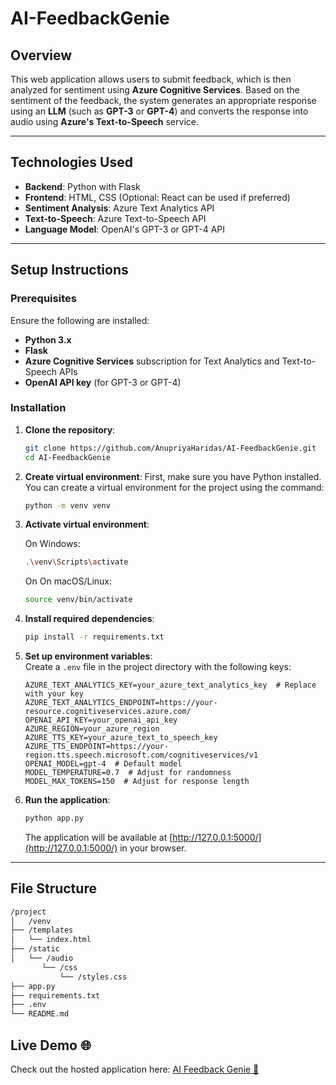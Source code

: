 # AI-FeedbackGenie

## Overview

This web application allows users to submit feedback, which is then analyzed for sentiment using **Azure Cognitive Services**. Based on the sentiment of the feedback, the system generates an appropriate response using an **LLM** (such as **GPT-3** or **GPT-4**) and converts the response into audio using **Azure's Text-to-Speech** service.

---

## Technologies Used

- **Backend**: Python with Flask
- **Frontend**: HTML, CSS (Optional: React can be used if preferred)
- **Sentiment Analysis**: Azure Text Analytics API
- **Text-to-Speech**: Azure Text-to-Speech API
- **Language Model**: OpenAI's GPT-3 or GPT-4 API

---

## Setup Instructions

### Prerequisites

Ensure the following are installed:
- **Python 3.x**
- **Flask** 
- **Azure Cognitive Services** subscription for Text Analytics and Text-to-Speech APIs
- **OpenAI API key** (for GPT-3 or GPT-4)

### Installation

1. **Clone the repository**:
    ```bash
    git clone https://github.com/AnupriyaHaridas/AI-FeedbackGenie.git
    cd AI-FeedbackGenie
    ```

2. **Create virtual environment**:
    First, make sure you have Python installed. You can create a virtual environment for the project using the command:

    ```bash
    python -m venv venv
    ```

3. **Activate virtual environment**:
    
    On Windows: 

    ```bash
    .\venv\Scripts\activate
    ```

    On On macOS/Linux: 
    ```bash
    source venv/bin/activate
    ```

4. **Install required dependencies**:
    ```bash
    pip install -r requirements.txt
    ```

5. **Set up environment variables**:  
    Create a `.env` file in the project directory with the following keys:
    ```env
    AZURE_TEXT_ANALYTICS_KEY=your_azure_text_analytics_key  # Replace with your key
    AZURE_TEXT_ANALYTICS_ENDPOINT=https://your-resource.cognitiveservices.azure.com/
    OPENAI_API_KEY=your_openai_api_key
    AZURE_REGION=your_azure_region
    AZURE_TTS_KEY=your_azure_text_to_speech_key
    AZURE_TTS_ENDPOINT=https://your-region.tts.speech.microsoft.com/cognitiveservices/v1
    OPENAI_MODEL=gpt-4  # Default model
    MODEL_TEMPERATURE=0.7  # Adjust for randomness
    MODEL_MAX_TOKENS=150  # Adjust for response length

    ```

6. **Run the application**:
    ```bash
    python app.py
    ```
   The application will be available at [http://127.0.0.1:5000/](http://127.0.0.1:5000/) in your browser.

---

## File Structure

```bash
/project
│	/venv
├── /templates
│   └── index.html
├── /static
│   └── /audio
	   └── /css
	       └── /styles.css
├── app.py
├── requirements.txt
├── .env
└── README.md

```

## Live Demo 🌐  
Check out the hosted application here: [AI Feedback Genie 🚀](https://ai-feedbackgenie.onrender.com)
